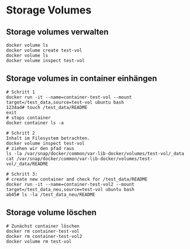 # Storage Volumes 

## Storage volumes verwalten 

```
docker volume ls
docker volume create test-vol
docker volume ls
docker volume inspect test-vol
```

## Storage volumes in container einhängen

```
# Schritt 1
docker run -it --name=container-test-vol --mount target=/test_data,source=test-vol ubuntu bash
1234ad# touch /test_data/README 
exit
# stops container 
docker container ls -a
```

```
# Schritt 2 
Inhalt im Filesystem betrachten.
docker volume inspect test-vol 
# ziehen wir den pfad raus 
ls -la /var/snap/docker/common/var-lib-docker/volumes/test-vol/_data
cat /var/snap/docker/common/var-lib-docker/volumes/test-vol/_data/README 
```

```
# Schritt 3:
# create new container and check for /test_data/README 
docker run -it --name=container-test-vol2 --mount target=/test_data_neu,source=test-vol ubuntu bash
ab45# ls -la /test_data_neu/README 
```

## Storage volume löschen 

```
# Zunächst container löschen 
docker rm container-test-vol 
docker rm container-test-vol2
docker volume rm test-vol
```
